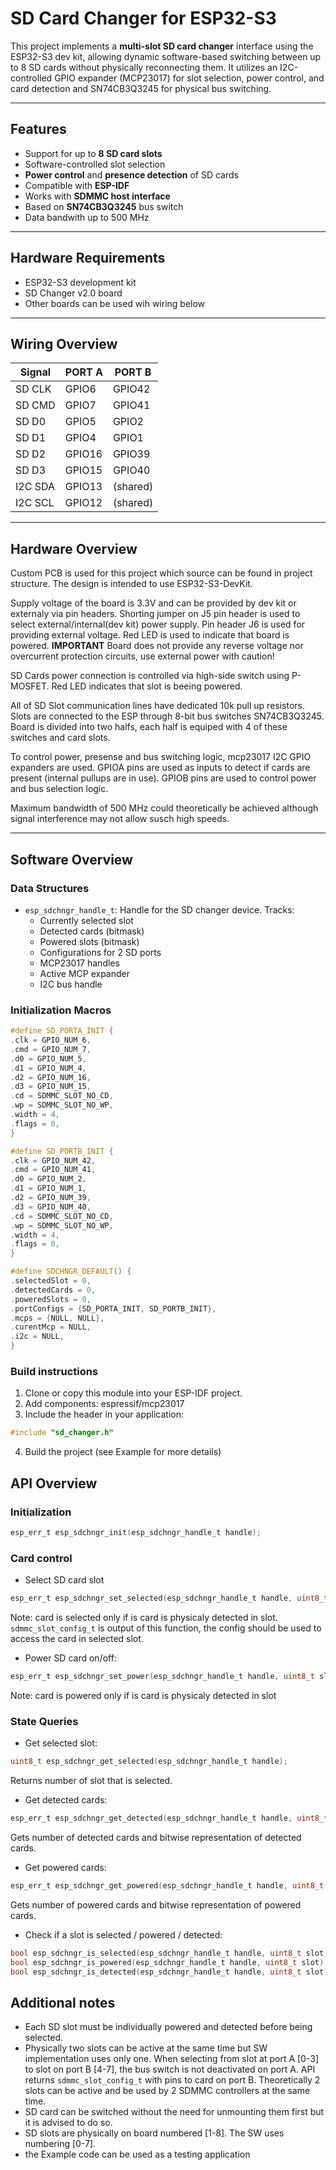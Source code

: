 # SD Card Changer for ESP32-S3

This project implements a **multi-slot SD card changer** interface using the ESP32-S3 dev kit, allowing dynamic software-based switching between up to 8 SD cards without physically reconnecting them. It utilizes an I2C-controlled GPIO expander (MCP23017) for slot selection, power control, and card detection and SN74CB3Q3245 for physical bus switching.

---

## Features

- Support for up to **8 SD card slots**
- Software-controlled slot selection
- **Power control** and **presence detection** of SD cards
- Compatible with **ESP-IDF**
- Works with **SDMMC host interface**
- Based on **SN74CB3Q3245** bus switch
- Data bandwith up to 500 MHz

---

## Hardware Requirements

- ESP32-S3 development kit
- SD Changer v2.0 board
- Other boards can be used wih wiring below

---

## Wiring Overview

| Signal     | PORT A                 | PORT B                 |
|------------|------------------------|------------------------|
| SD CLK     | GPIO6                  | GPIO42                |
| SD CMD     | GPIO7                  | GPIO41                |
| SD D0      | GPIO5                  | GPIO2                 |
| SD D1      | GPIO4                  | GPIO1                 |
| SD D2      | GPIO16                 | GPIO39                |
| SD D3      | GPIO15                 | GPIO40                |
| I2C SDA    | GPIO13                 | (shared)              |
| I2C SCL    | GPIO12                 | (shared)              |

---

## Hardware Overview

Custom PCB is used for this project which source can be found in project structure.
The design is intended to use ESP32-S3-DevKit.

Supply voltage of the board is 3.3V and can be provided by dev kit or externaly via pin headers. Shorting jumper on J5 pin header is used to select external/internal(dev kit) power supply. Pin header J6 is used for providing external voltage. Red LED is used to indicate that board is powered.
**IMPORTANT** Board does not provide any reverse voltage nor overcurrent protection circuits, use external power with caution!

SD Cards power connection is controlled via high-side switch using P-MOSFET. Red LED indicates that slot is beeing powered.

All of SD Slot communication lines have dedicated 10k pull up resistors. Slots are connected to the ESP through 8-bit bus switches SN74CB3Q3245. Board is divided into two halfs, each half is equiped with 4 of these switches and card slots. 

To control power, presense and bus switching logic, mcp23017 I2C GPIO expanders are used. GPIOA pins are used as inputs to detect if cards are present (internal pullups are in use). GPIOB pins are used to control power and bus selection logic. 

Maximum bandwidth of 500 MHz could theoretically be achieved although signal interference may not allow susch high speeds. 

---

## Software Overview

### Data Structures

- `esp_sdchngr_handle_t`: Handle for the SD changer device. Tracks:
  - Currently selected slot
  - Detected cards (bitmask)
  - Powered slots (bitmask)
  - Configurations for 2 SD ports
  - MCP23017 handles
  - Active MCP expander
  - I2C bus handle

### Initialization Macros

```c
#define SD_PORTA_INIT {
.clk = GPIO_NUM_6,
.cmd = GPIO_NUM_7,
.d0 = GPIO_NUM_5,
.d1 = GPIO_NUM_4,
.d2 = GPIO_NUM_16,
.d3 = GPIO_NUM_15,
.cd = SDMMC_SLOT_NO_CD,
.wp = SDMMC_SLOT_NO_WP,
.width = 4,
.flags = 0,
}

#define SD_PORTB_INIT {
.clk = GPIO_NUM_42,
.cmd = GPIO_NUM_41,
.d0 = GPIO_NUM_2,
.d1 = GPIO_NUM_1,
.d2 = GPIO_NUM_39,
.d3 = GPIO_NUM_40,
.cd = SDMMC_SLOT_NO_CD,
.wp = SDMMC_SLOT_NO_WP,
.width = 4,
.flags = 0,
}

#define SDCHNGR_DEFAULT() {
.selectedSlot = 0,
.detectedCards = 0,
.poweredSlots = 0,
.portConfigs = {SD_PORTA_INIT, SD_PORTB_INIT},
.mcps = {NULL, NULL},
.curentMcp = NULL,
.i2c = NULL,
}
```

### Build instructions
1. Clone or copy this module into your ESP-IDF project.
2. Add components: espressif/mcp23017
3. Include the header in your application:
```c
#include "sd_changer.h"
```
4. Build the project (see Example for more details)

## API Overview
### Initialization
```c
esp_err_t esp_sdchngr_init(esp_sdchngr_handle_t handle);
```

### Card control
- Select SD card slot
```c
esp_err_t esp_sdchngr_set_selected(esp_sdchngr_handle_t handle, uint8_t slot, sdmmc_slot_config_t *slot_config);
```
Note: card is selected only if is card is physicaly detected in slot. `sdmmc_slot_config_t` is output of this function, the config should be used to access the card in selected slot.

- Power SD card on/off:
```c
esp_err_t esp_sdchngr_set_power(esp_sdchngr_handle_t handle, uint8_t slot, uint8_t power);
```
Note: card is powered only if is card is physicaly detected in slot

### State Queries
- Get selected slot:
```c
uint8_t esp_sdchngr_get_selected(esp_sdchngr_handle_t handle);
```
Returns number of slot that is selected.

- Get detected cards:
```c
esp_err_t esp_sdchngr_get_detected(esp_sdchngr_handle_t handle, uint8_t *nDetected, uint8_t *slots);
```
Gets number of detected cards and bitwise representation of detected cards.

- Get powered cards:
```c
esp_err_t esp_sdchngr_get_powered(esp_sdchngr_handle_t handle, uint8_t *nPowered, uint8_t *slots);
```
Gets number of powered cards and bitwise representation of powered cards.
 
- Check if a slot is selected / powered / detected:
```c
bool esp_sdchngr_is_selected(esp_sdchngr_handle_t handle, uint8_t slot);
bool esp_sdchngr_is_powered(esp_sdchngr_handle_t handle, uint8_t slot);
bool esp_sdchngr_is_detected(esp_sdchngr_handle_t handle, uint8_t slot);
```
## Additional notes
- Each SD slot must be individually powered and detected before being selected.
- Physically two slots can be active at the same time but SW implementation uses only one. When selecting from slot at port A [0-3] to slot on port B [4-7], the bus switch is not deactivated on port A. API returns `sdmmc_slot_config_t` with pins to card on port B. Theoretically 2 slots can be active and be used by 2 SDMMC controllers at the same time.
- SD card can be switched without the need for unmounting them first but it is advised to do so.
- SD slots are physically on board numbered [1-8]. The SW uses numbering [0-7].
- the Example code can be used as a testing application